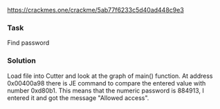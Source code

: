 https://crackmes.one/crackme/5ab77f6233c5d40ad448c9e3

### Task

Find password

### Solution

Load file into Cutter and look at the graph of main() function. At address 0x00400a98 there is JE command to compare the entered value with number 0xd80b1. This means that the numeric password is 884913, I entered it and got the message "Allowed access".
